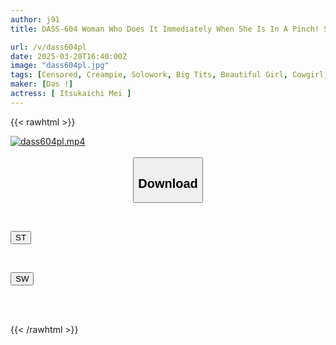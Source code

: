 ```yaml
---
author: j91
title: DASS-604 Woman Who Does It Immediately When She Is In A Pinch! She Is Lustful Every Minute And Every Second! A Lewd And Slutty Customer Service. A High-class Sex Snack Bar Where You Can Squeeze Out Cum Over And Over Again With A Raw Creampie - Mei Itsukaichi

url: /v/dass604pl
date: 2025-03-20T16:40:00Z
image: "dass604pl.jpg"
tags: [Censored, Creampie, Solowork, Big Tits, Beautiful Girl, Cowgirl, Slut	]
maker: [Das !]
actress: [ Itsukaichi Mei ]
---
```



{{< rawhtml >}}

<div class="video" data-videoid="mg47Ya2w91fb0G9">
    <a href="javascript:;">
        <img src="/v/dass604pl/dass604pl.jpg" width="WIDTH" height="HEIGHT" alt="dass604pl.mp4" loading="lazy">
    </a>
</div>

<script type="text/javascript" src="https://j91.asia/asset/on-demand-st.js"></script>

<br>
  <link rel="stylesheet" href="https://j91.asia/asset/bs5.css">
  
  <center>
  <button class="btn btn-primary" type="button" data-bs-toggle="collapse" data-bs-target=".multi-collapse" aria-expanded="false" aria-controls="multiCollapseExample1 multiCollapseExample2"><h2>Download</h2></button></center>
</p>
<div class="row">
  <div class="col">
    <div class="collapse multi-collapse" id="multiCollapseExample1">
      <div class="card card-body">
	      	      <br>
<div class="buttons">  
<p><a href="/v/dass604pl/st.html" target="_blank"><button class="btn-hover color-3"><i class="fa fa-download"></i> ST</button></a></p></div>
    </div>
  </div>
</div>
  <div class="col">
    <div class="collapse multi-collapse" id="multiCollapseExample2">
      <div class="card card-body">
	      <br>
<div class="buttons">
<p><a href="/v/dass604pl/sw.html" target="_blank"><button class="btn-hover color-2"><i class="fa fa-download"></i> SW</button></a></p></div>
<br><br>
      </div>
    </div>
  </div>
</div>

{{< /rawhtml >}}